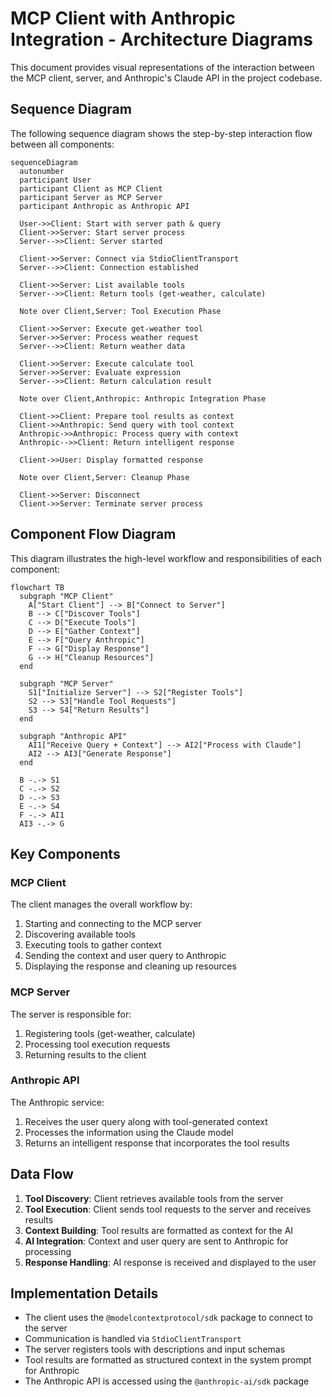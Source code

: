 # MCP Client with Anthropic Integration - Architecture Diagrams

This document provides visual representations of the interaction between the MCP client, server, and Anthropic's Claude API in the project codebase.

## Sequence Diagram

The following sequence diagram shows the step-by-step interaction flow between all components:

```mermaid
sequenceDiagram
  autonumber
  participant User
  participant Client as MCP Client
  participant Server as MCP Server
  participant Anthropic as Anthropic API

  User->>Client: Start with server path & query
  Client->>Server: Start server process
  Server-->>Client: Server started

  Client->>Server: Connect via StdioClientTransport
  Server-->>Client: Connection established

  Client->>Server: List available tools
  Server-->>Client: Return tools (get-weather, calculate)

  Note over Client,Server: Tool Execution Phase

  Client->>Server: Execute get-weather tool
  Server->>Server: Process weather request
  Server-->>Client: Return weather data

  Client->>Server: Execute calculate tool
  Server->>Server: Evaluate expression
  Server-->>Client: Return calculation result

  Note over Client,Anthropic: Anthropic Integration Phase

  Client->>Client: Prepare tool results as context
  Client->>Anthropic: Send query with tool context
  Anthropic->>Anthropic: Process query with context
  Anthropic-->>Client: Return intelligent response

  Client->>User: Display formatted response

  Note over Client,Server: Cleanup Phase

  Client->>Server: Disconnect
  Client->>Server: Terminate server process
```

## Component Flow Diagram

This diagram illustrates the high-level workflow and responsibilities of each component:

```mermaid
flowchart TB
  subgraph "MCP Client"
    A["Start Client"] --> B["Connect to Server"]
    B --> C["Discover Tools"]
    C --> D["Execute Tools"]
    D --> E["Gather Context"]
    E --> F["Query Anthropic"]
    F --> G["Display Response"]
    G --> H["Cleanup Resources"]
  end

  subgraph "MCP Server"
    S1["Initialize Server"] --> S2["Register Tools"]
    S2 --> S3["Handle Tool Requests"]
    S3 --> S4["Return Results"]
  end

  subgraph "Anthropic API"
    AI1["Receive Query + Context"] --> AI2["Process with Claude"]
    AI2 --> AI3["Generate Response"]
  end

  B -.-> S1
  C -.-> S2
  D -.-> S3
  E -.-> S4
  F -.-> AI1
  AI3 -.-> G
```

## Key Components

### MCP Client
The client manages the overall workflow by:
1. Starting and connecting to the MCP server
2. Discovering available tools
3. Executing tools to gather context
4. Sending the context and user query to Anthropic
5. Displaying the response and cleaning up resources

### MCP Server
The server is responsible for:
1. Registering tools (get-weather, calculate)
2. Processing tool execution requests
3. Returning results to the client

### Anthropic API
The Anthropic service:
1. Receives the user query along with tool-generated context
2. Processes the information using the Claude model
3. Returns an intelligent response that incorporates the tool results

## Data Flow

1. **Tool Discovery**: Client retrieves available tools from the server
2. **Tool Execution**: Client sends tool requests to the server and receives results
3. **Context Building**: Tool results are formatted as context for the AI
4. **AI Integration**: Context and user query are sent to Anthropic for processing
5. **Response Handling**: AI response is received and displayed to the user

## Implementation Details

- The client uses the `@modelcontextprotocol/sdk` package to connect to the server
- Communication is handled via `StdioClientTransport`
- The server registers tools with descriptions and input schemas
- Tool results are formatted as structured context in the system prompt for Anthropic
- The Anthropic API is accessed using the `@anthropic-ai/sdk` package
